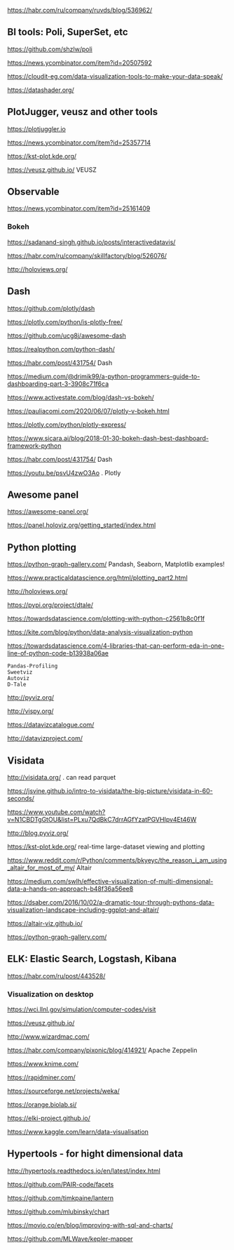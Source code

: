  https://habr.com/ru/company/ruvds/blog/536962/
 
## BI tools: Poli, SuperSet, etc

<https://github.com/shzlw/poli>

<https://news.ycombinator.com/item?id=20507592> 

https://cloudit-eg.com/data-visualization-tools-to-make-your-data-speak/

<https://datashader.org/>


## PlotJugger, veusz and other tools

https://plotjuggler.io

https://news.ycombinator.com/item?id=25357714

https://kst-plot.kde.org/

<https://veusz.github.io/> VEUSZ

## Observable 
https://news.ycombinator.com/item?id=25161409

### Bokeh

<https://sadanand-singh.github.io/posts/interactivedatavis/> 

https://habr.com/ru/company/skillfactory/blog/526076/

http://holoviews.org/


## Dash

https://github.com/plotly/dash

https://plotly.com/python/is-plotly-free/

https://github.com/ucg8j/awesome-dash

https://realpython.com/python-dash/

https://habr.com/post/431754/ Dash

https://medium.com/@drimik99/a-python-programmers-guide-to-dashboarding-part-3-3908c71f6ca

https://www.activestate.com/blog/dash-vs-bokeh/

https://pauliacomi.com/2020/06/07/plotly-v-bokeh.html

https://plotly.com/python/plotly-express/

https://www.sicara.ai/blog/2018-01-30-bokeh-dash-best-dashboard-framework-python


<https://habr.com/post/431754/> Dash

<https://youtu.be/psvU4zwO3Ao> . Plotly

## Awesome panel

https://awesome-panel.org/

https://panel.holoviz.org/getting_started/index.html

## Python plotting

https://python-graph-gallery.com/ Pandash, Seaborn, Matplotlib examples!

https://www.practicaldatascience.org/html/plotting_part2.html



http://holoviews.org/

https://pypi.org/project/dtale/

<https://towardsdatascience.com/plotting-with-python-c2561b8c0f1f>

<https://kite.com/blog/python/data-analysis-visualization-python>

https://towardsdatascience.com/4-libraries-that-can-perform-eda-in-one-line-of-python-code-b13938a06ae
```
Pandas-Profiling
Sweetviz
Autoviz
D-Tale
```
<http://pyviz.org/>

<http://vispy.org/>

https://datavizcatalogue.com/

http://datavizproject.com/




## Visidata
http://visidata.org/ .  can read parquet

https://jsvine.github.io/intro-to-visidata/the-big-picture/visidata-in-60-seconds/

https://www.youtube.com/watch?v=N1CBDTgGtOU&list=PLxu7QdBkC7drrAGfYzatPGVHIpv4Et46W


http://blog.pyviz.org/

<https://kst-plot.kde.org/>  real-time large-dataset viewing and plotting



<https://www.reddit.com/r/Python/comments/bkyeyc/the_reason_i_am_using_altair_for_most_of_my/>  Altair





<https://medium.com/swlh/effective-visualization-of-multi-dimensional-data-a-hands-on-approach-b48f36a56ee8>

 

<https://dsaber.com/2016/10/02/a-dramatic-tour-through-pythons-data-visualization-landscape-including-ggplot-and-altair/>

<https://altair-viz.github.io/> 

<https://python-graph-gallery.com/>




## ELK: Elastic Search, Logstash,  Kibana

<https://habr.com/ru/post/443528/>


### Visualization on desktop

<https://wci.llnl.gov/simulation/computer-codes/visit>

<https://veusz.github.io/>

<http://www.wizardmac.com/>

<https://habr.com/company/pixonic/blog/414921/>  Apache Zeppelin

<https://www.knime.com/>

https://rapidminer.com/

https://sourceforge.net/projects/weka/

https://orange.biolab.si/

https://elki-project.github.io/
	


https://www.kaggle.com/learn/data-visualisation

## Hypertools - for hight dimensional data
http://hypertools.readthedocs.io/en/latest/index.html	

https://github.com/PAIR-code/facets

https://github.com/timkpaine/lantern

https://github.com/mlubinsky/chart

https://movio.co/en/blog/improving-with-sql-and-charts/

https://github.com/MLWave/kepler-mapper


 
